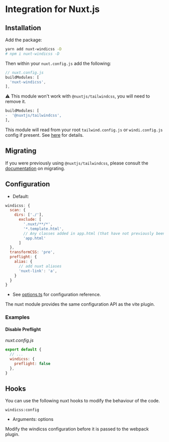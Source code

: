 # Integration for Nuxt.js

## Installation

Add the package:

```bash
yarn add nuxt-windicss -D
# npm i nuxt-windicss -D
```

Then within your `nuxt.config.js` add the following:

```js
// nuxt.config.js
buildModules: [
  'nuxt-windicss',
],
```

⚠️ This module won't work with `@nuxtjs/tailwindcss`, you will need to remove it.

```diff
buildModules: [
-  '@nuxtjs/tailwindcss',
],
```

This module will read from your root `tailwind.config.js` or `windi.config.js` config if present. See [here](https://windicss.netlify.app/guide/configuration.html) for details.


## Migrating

If you were previously using `@nuxtjs/tailwindcss`, please consult the [documentation](https://windicss.netlify.app/guide/migration.html) on migrating.

## Configuration

- Default:
```js
windicss: {
  scan: {
    dirs: ['./'],
      exclude: [
        '.nuxt/**/*',
        '*.template.html',
        // Any classes added in app.html (that have not previously been referenced) will need to be added to the safelist
        'app.html'
      ]
  },
  transformCSS: 'pre',
  preflight: {
    alias: {
      // add nuxt aliases
      'nuxt-link': 'a',
    }
  }
}
```  

- See [options.ts](https://github.com/windicss/vite-plugin-windicss/blob/main/packages/plugin-utils/src/options.ts) for configuration reference.

The nuxt module provides the same configuration API as the vite plugin.

### Examples

#### Disable Preflight

_nuxt.config.js_
```js
export default {
  // ...
  windicss: {
    preflight: false
  },
}  
```

## Hooks

You can use the following nuxt hooks to modify the behaviour of the code.

`windicss:config`
- Arguments: options

Modify the windicss configuration before it is passed to the webpack plugin.